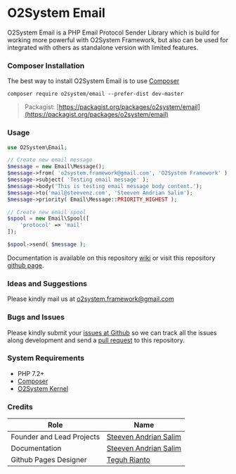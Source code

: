# O2System Email
O2System Email is a PHP Email Protocol Sender Library which is build for working more powerful with O2System Framework, but also can be used for integrated with others as standalone version with limited features.

### Composer Installation
The best way to install O2System Email is to use [Composer](https://getcomposer.org)
```
composer require o2system/email --prefer-dist dev-master
```
> Packagist: [https://packagist.org/packages/o2system/email](https://packagist.org/packages/o2system/email)

### Usage
```php
use O2System\Email;

// Create new email message
$message = new Email\Message();
$message->from( 'o2system.framework@gmail.com', 'O2System Framework' );
$message->subject( 'Testing email message' );
$message->body('This is testing email message body content.');
$message->to('mail@steevenz.com', 'Steeven Andrian Salim');
$message->priority( Email\Message::PRIORITY_HIGHEST );

// Create new email spool
$spool = new Email\Spool([
    'protocol' => 'mail'
]);

$spool->send( $message );
```

Documentation is available on this repository [wiki](https://github.com/o2system/email/wiki) or visit this repository [github page](https://o2system.github.io/email).

### Ideas and Suggestions
Please kindly mail us at [o2system.framework@gmail.com](mailto:o2system.framework@gmail.com])

### Bugs and Issues
Please kindly submit your [issues at Github](http://github.com/o2system/email/issues) so we can track all the issues along development and send a [pull request](http://github.com/o2system/email/pulls) to this repository.

### System Requirements
- PHP 7.2+
- [Composer](https://getcomposer.org)
- [O2System Kernel](https://github.com/o2system/kernel)

### Credits
|Role|Name|
|----|----|
|Founder and Lead Projects|[Steeven Andrian Salim](http://steevenz.com)|
|Documentation|[Steeven Andrian Salim](http://steevenz.com)
|Github Pages Designer| [Teguh Rianto](http://teguhrianto.tk)
